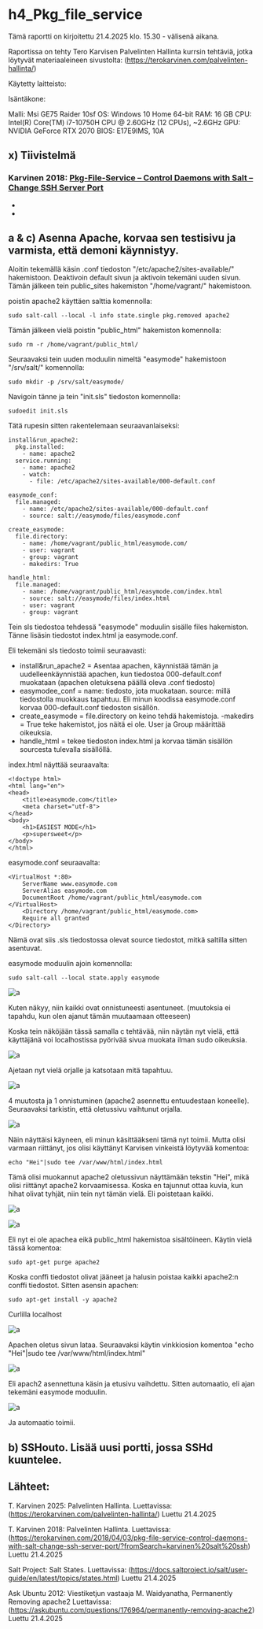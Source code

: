 # h4_Pkg_file_service

Tämä raportti on kirjoitettu 21.4.2025 klo. 15.30 -  välisenä aikana.

Raportissa on tehty Tero Karvisen Palvelinten Hallinta kurrsin tehtäviä, jotka löytyvät materiaaleineen sivustolta: (https://terokarvinen.com/palvelinten-hallinta/)

Käytetty laitteisto:

Isäntäkone:

Malli: Msi GE75 Raider 10sf
OS: Windows 10 Home 64-bit
RAM: 16 GB
CPU: Intel(R) Core(TM) i7-10750H CPU @ 2.60GHz (12 CPUs), ~2.6GHz
GPU: NVIDIA GeForce RTX 2070
BIOS: E17E9IMS, 10A

## x) Tiivistelmä

### Karvinen 2018: [Pkg-File-Service – Control Daemons with Salt – Change SSH Server Port](https://terokarvinen.com/2018/04/03/pkg-file-service-control-daemons-with-salt-change-ssh-server-port/?fromSearch=karvinen%20salt%20ssh)

* 
* 

## a & c) Asenna Apache, korvaa sen testisivu ja varmista, että demoni käynnistyy.

Aloitin tekemällä käsin .conf tiedoston "/etc/apache2/sites-available/" hakemistoon. Deaktivoin default sivun ja aktivoin tekemäni uuden sivun. Tämän jälkeen tein public_sites hakemiston "/home/vagrant/" hakemistoon.

poistin apache2 käyttäen salttia komennolla: 

    sudo salt-call --local -l info state.single pkg.removed apache2

Tämän jälkeen vielä poistin "public_html" hakemiston komennolla:

    sudo rm -r /home/vagrant/public_html/

Seuraavaksi tein uuden moduulin nimeltä "easymode" hakemistoon "/srv/salt/" komennolla:

    sudo mkdir -p /srv/salt/easymode/

Navigoin tänne ja tein "init.sls" tiedoston komennolla:

    sudoedit init.sls

Tätä rupesin sitten rakentelemaan seuraavanlaiseksi:

    install&run_apache2:
      pkg.installed:
        - name: apache2
      service.running:
        - name: apache2
        - watch:
          - file: /etc/apache2/sites-available/000-default.conf
          
    easymode_conf:
      file.managed:
        - name: /etc/apache2/sites-available/000-default.conf
        - source: salt://easymode/files/easymode.conf
    
    create_easymode:
      file.directory:
        - name: /home/vagrant/public_html/easymode.com/
        - user: vagrant
        - group: vagrant
        - makedirs: True         
    
    handle_html: 
      file.managed:
        - name: /home/vagrant/public_html/easymode.com/index.html
        - source: salt://easymode/files/index.html
        - user: vagrant
        - group: vagrant

Tein sls tiedostoa tehdessä "easymode" moduulin sisälle files hakemiston. Tänne lisäsin tiedostot index.html ja easymode.conf.

Eli tekemäni sls tiedosto toimii seuraavasti:

* install&run_apache2 = Asentaa apachen, käynnistää tämän ja uudelleenkäynnistää apachen, kun tiedostoa 000-default.conf muokataan (apachen oletuksena päällä oleva .conf tiedosto)
* easymodee_conf = name: tiedosto, jota muokataan. source: millä tiedostolla muokkaus tapahtuu. Eli minun koodissa easymode.conf korvaa 000-default.conf tiedoston sisällön.
* create_easymode = file.directory on keino tehdä hakemistoja. -makedirs = True teke hakemistot, jos näitä ei ole. User ja Group määrittää oikeuksia.
* handle_html = tekee tiedoston index.html ja korvaa tämän sisällön sourcesta tulevalla sisällöllä.

index.html näyttää seuraavalta:

    <!doctype html>
    <html lang="en">
    <head>
        <title>easymode.com</title>
        <meta charset="utf-8">
    </head>
    <body>
        <h1>EASIEST MODE</h1>
        <p>supersweet</p>
    </body>
    </html>

easymode.conf seuraavalta:

    <VirtualHost *:80>
        ServerName www.easymode.com
        ServerAlias easymode.com
        DocumentRoot /home/vagrant/public_html/easymode.com
    </VirtualHost>
        <Directory /home/vagrant/public_html/easymode.com>
        Require all granted
    </Directory>   
        
Nämä ovat siis .sls tiedostossa olevat source tiedostot, mitkä saltilla sitten asentuvat.

easymode moduulin ajoin komennolla: 

    sudo salt-call --local state.apply easymode

![a](images/h4_a1.png)

Kuten näkyy, niin kaikki ovat onnistuneesti asentuneet. (muutoksia ei tapahdu, kun olen ajanut tämän muutaamaan otteeseen)

Koska tein näköjään tässä samalla c tehtävää, niin näytän nyt vielä, että käyttäjänä voi localhostissa pyörivää sivua muokata ilman sudo oikeuksia. 

![a](images/h4_a2.png)

Ajetaan nyt vielä orjalle ja katsotaan mitä tapahtuu.

![a](images/h4_a4.png)

4 muutosta ja 1 onnistuminen (apache2 asennettu entuudestaan koneelle). Seuraavaksi tarkistin, että oletussivu vaihtunut orjalla.

![a](images/h4_a5.png)

Näin näyttäisi käyneen, eli minun käsittääkseni tämä nyt toimii. Mutta olisi varmaan riittänyt, jos olisi käyttänyt Karvisen vinkeistä löytyvää komentoa:

    echo "Hei"|sudo tee /var/www/html/index.html

Tämä olisi muokannut apache2 oletussivun näyttämään tekstin "Hei", mikä olisi riittänyt apache2 korvaamisessa. Koska en tajunnut ottaa kuvia, kun hihat olivat tyhjät, niin tein nyt tämän vielä. Eli poistetaan kaikki.

![a](images/h4_a6.png)

![a](images/h4_a7.png)

Eli nyt ei ole apachea eikä public_html hakemistoa sisältöineen. Käytin vielä tässä komentoa:

    sudo apt-get purge apache2

Koska conffi tiedostot olivat jääneet ja halusin poistaa kaikki apache2:n conffi tiedostot. Sitten asensin apachen:

    sudo apt-get install -y apache2 

Curlilla localhost

![a](images/h4_a8.png)

Apachen oletus sivun lataa. Seuraavaksi käytin vinkkiosion komentoa "echo "Hei"|sudo tee /var/www/html/index.html"

![a](images/h4_a9.png)

Eli apach2 asennettuna käsin ja etusivu vaihdettu. Sitten automaatio, eli ajan tekemäni easymode moduulin.

![a](images/h4_a10.png)

Ja automaatio toimii.

## b) SSHouto. Lisää uusi portti, jossa SSHd kuuntelee.



## Lähteet: 

T. Karvinen 2025: Palvelinten Hallinta. Luettavissa: (https://terokarvinen.com/palvelinten-hallinta/) Luettu 21.4.2025

T. Karvinen 2018: Palvelinten Hallinta. Luettavissa: (https://terokarvinen.com/2018/04/03/pkg-file-service-control-daemons-with-salt-change-ssh-server-port/?fromSearch=karvinen%20salt%20ssh) Luettu 21.4.2025

Salt Project: Salt States. Luettavissa: (https://docs.saltproject.io/salt/user-guide/en/latest/topics/states.html) Luettu 21.4.2025

Ask Ubuntu 2012: Viestiketjun vastaaja M. Waidyanatha, Permanently Removing apache2 Luettavissa: (https://askubuntu.com/questions/176964/permanently-removing-apache2) Luettu 21.4.2025
